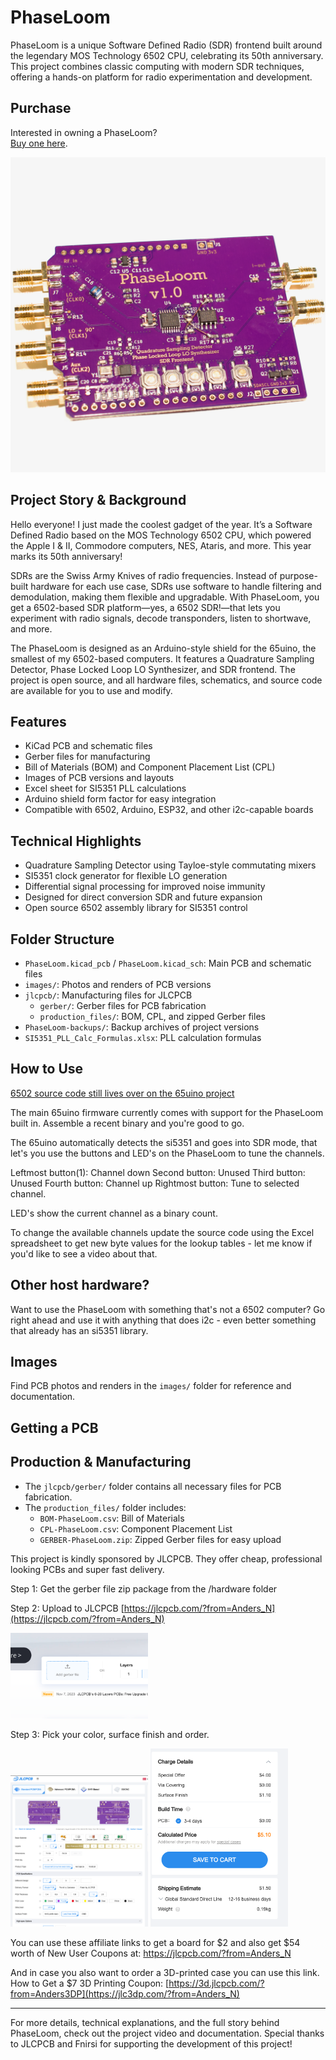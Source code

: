 # PhaseLoom

PhaseLoom is a unique Software Defined Radio (SDR) frontend built around the legendary MOS Technology 6502 CPU, celebrating its 50th anniversary. This project combines classic computing with modern SDR techniques, offering a hands-on platform for radio experimentation and development.

## Purchase

Interested in owning a PhaseLoom?  
[Buy one here](https://www.imania.dk/index.php?cPath=204&sort=5a&language=en).

![PhaseLoom Assembled](images/phaseloomv1.0-2.jpeg)

## Project Story & Background
Hello everyone!
I just made the coolest gadget of the year. It’s a Software Defined Radio based on the MOS Technology 6502 CPU, which powered the Apple I & II, Commodore computers, NES, Ataris, and more. This year marks its 50th anniversary!

SDRs are the Swiss Army Knives of radio frequencies. Instead of purpose-built hardware for each use case, SDRs use software to handle filtering and demodulation, making them flexible and upgradable. With PhaseLoom, you get a 6502-based SDR platform—yes, a 6502 SDR!—that lets you experiment with radio signals, decode transponders, listen to shortwave, and more.

The PhaseLoom is designed as an Arduino-style shield for the 65uino, the smallest of my 6502-based computers. It features a Quadrature Sampling Detector, Phase Locked Loop LO Synthesizer, and SDR frontend. The project is open source, and all hardware files, schematics, and source code are available for you to use and modify.

## Features
- KiCad PCB and schematic files
- Gerber files for manufacturing
- Bill of Materials (BOM) and Component Placement List (CPL)
- Images of PCB versions and layouts
- Excel sheet for SI5351 PLL calculations
- Arduino shield form factor for easy integration
- Compatible with 6502, Arduino, ESP32, and other i2c-capable boards

## Technical Highlights
- Quadrature Sampling Detector using Tayloe-style commutating mixers
- SI5351 clock generator for flexible LO generation
- Differential signal processing for improved noise immunity
- Designed for direct conversion SDR and future expansion
- Open source 6502 assembly library for SI5351 control

## Folder Structure
- `PhaseLoom.kicad_pcb` / `PhaseLoom.kicad_sch`: Main PCB and schematic files
- `images/`: Photos and renders of PCB versions
- `jlcpcb/`: Manufacturing files for JLCPCB
  - `gerber/`: Gerber files for PCB fabrication
  - `production_files/`: BOM, CPL, and zipped Gerber files
- `PhaseLoom-backups/`: Backup archives of project versions
- `SI5351_PLL_Calc_Formulas.xlsx`: PLL calculation formulas

## How to Use
[6502 source code still lives over on the 65uino project](https://github.com/AndersBNielsen/65uino/)

The main 65uino firmware currently comes with support for the PhaseLoom built in. Assemble a recent binary and you're good to go. 

The 65uino automatically detects the si5351 and goes into SDR mode, that let's you use the buttons and LED's on the PhaseLoom to tune the channels. 

Leftmost button(1): Channel down
Second button: Unused
Third button: Unused
Fourth button: Channel up
Rightmost button: Tune to selected channel.

LED's show the current channel as a binary count. 

To change the available channels update the source code using the Excel spreadsheet to get new byte values for the lookup tables - let me know if you'd like to see a video about that. 

## Other host hardware?
Want to use the PhaseLoom with something that's not a 6502 computer? Go right ahead and use it with anything that does i2c - even better something that already has an si5351 library. 

## Images
Find PCB photos and renders in the `images/` folder for reference and documentation.


## Getting a PCB

## Production & Manufacturing
- The `jlcpcb/gerber/` folder contains all necessary files for PCB fabrication.
- The `production_files/` folder includes:
  - `BOM-PhaseLoom.csv`: Bill of Materials
  - `CPL-PhaseLoom.csv`: Component Placement List
  - `GERBER-PhaseLoom.zip`: Zipped Gerber files for easy upload

This project is kindly sponsored by JLCPCB. They offer cheap, professional looking PCBs and super fast delivery.

Step 1: Get the gerber file zip package from the /hardware folder

Step 2: Upload to JLCPCB [https://jlcpcb.com/?from=Anders_N](https://jlcpcb.com/?from=Anders_N)

<img src="https://github.com/AndersBNielsen/65uino/blob/main/images/upload.png?raw=true" alt="Upload" style="width: 220px;">

Step 3: Pick your color, surface finish and order.

<img src="https://github.com/AndersBNielsen/65uino/blob/main/images/settings.png?raw=true" alt="Select settings" style="width: 220px;">

<img src="https://github.com/AndersBNielsen/65uino/blob/main/images/save.png?raw=true" alt="Save your choice" style="width: 220px;">


You can use these affiliate links to get a board for $2 and also get $54 worth of New User Coupons at: https://jlcpcb.com/?from=Anders_N

And in case you also want to order a 3D-printed case you can use this link. 
How to Get a $7 3D Printing Coupon: [https://3d.jlcpcb.com/?from=Anders3DP](https://jlc3dp.com/?from=Anders_N)


---

For more details, technical explanations, and the full story behind PhaseLoom, check out the project video and documentation. Special thanks to JLCPCB and Fnirsi for supporting the development of this project!

